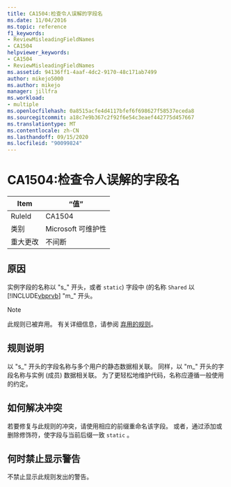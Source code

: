 ```yaml
---
title: CA1504:检查令人误解的字段名
ms.date: 11/04/2016
ms.topic: reference
f1_keywords:
- ReviewMisleadingFieldNames
- CA1504
helpviewer_keywords:
- CA1504
- ReviewMisleadingFieldNames
ms.assetid: 94136ff1-4aaf-4dc2-9170-48c171ab7499
author: mikejo5000
ms.author: mikejo
manager: jillfra
ms.workload:
- multiple
ms.openlocfilehash: 0a8515acfe4d4117bfef6f698627f58537eceda8
ms.sourcegitcommit: a18c7e9b367c2f92f6e54c3eaef442775d457667
ms.translationtype: MT
ms.contentlocale: zh-CN
ms.lasthandoff: 09/15/2020
ms.locfileid: "90099824"
---
```

# <a name="ca1504-review-misleading-field-names"></a>CA1504:检查令人误解的字段名

|Item|“值”|
|-|-|
|RuleId|CA1504|
|类别|Microsoft 可维护性|
|重大更改|不间断|

## <a name="cause"></a>原因
实例字段的名称以 "s_" 开头，或者 `static`) 字段中 (的名称 `Shared` 以 [!INCLUDE[vbprvb](../code-quality/includes/vbprvb_md.md)] "m_" 开头。

> [!NOTE]
> 此规则已被弃用。 有关详细信息，请参阅 [弃用的规则](fxcop-unported-deprecated-rules.md)。

## <a name="rule-description"></a>规则说明
以 "s_" 开头的字段名称与多个用户的静态数据相关联。 同样，以 "m_" 开头的字段名称与实例 (成员) 数据相关联。 为了更轻松地维护代码，名称应遵循一般使用的约定。

## <a name="how-to-fix-violations"></a>如何解决冲突
若要修复与此规则的冲突，请使用相应的前缀重命名该字段。 或者，通过添加或删除修饰符，使字段与当前后缀一致 `static` 。

## <a name="when-to-suppress-warnings"></a>何时禁止显示警告
不禁止显示此规则发出的警告。
